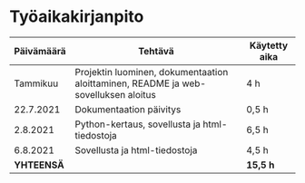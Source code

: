 # Työaikakirjanpito


Päivämäärä | Tehtävä | Käytetty aika
---------- | ------- | -------------
Tammikuu | Projektin luominen, dokumentaation aloittaminen, README ja web-sovelluksen aloitus | 4 h
22.7.2021 | Dokumentaation päivitys | 0,5 h
2.8.2021 | Python-kertaus, sovellusta ja html-tiedostoja | 6,5 h
6.8.2021 | Sovellusta ja html-tiedostoja | 4,5 h
**YHTEENSÄ** | | **15,5 h**
